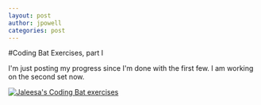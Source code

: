 ```yaml
---
layout: post
author: jpowell
categories: post
---
```


#Coding Bat Exercises, part I

I'm just posting my progress since I'm done with the first few. I am working on the second set now.

[![Jaleesa's Coding Bat exercises](http://i947.photobucket.com/albums/ad316/dieschwarzeskobra/Screenshotfrom2013-09-18082304_zps3589f00f.png)](http://i947.photobucket.com/albums/ad316/dieschwarzeskobra/Screenshotfrom2013-09-18082304_zps3589f00f.png)
